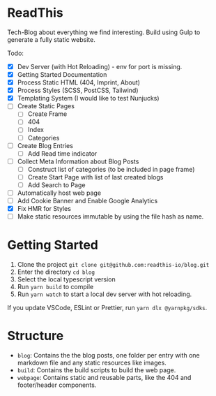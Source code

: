# ReadThis

Tech-Blog about everything we find interesting. Build using Gulp to generate a
fully static website.

Todo:

- [x] Dev Server (with Hot Reloading) - env for port is missing.
- [x] Getting Started Documentation
- [x] Process Static HTML (404, Imprint, About)
- [x] Process Styles (SCSS, PostCSS, Tailwind)
- [x] Templating System (I would like to test Nunjucks)
- [ ] Create Static Pages
  - [ ] Create Frame
  - [ ] 404
  - [ ] Index
  - [ ] Categories
- [ ] Create Blog Entries
  - [ ] Add Read time indicator
- [ ] Collect Meta Information about Blog Posts
  - [ ] Construct list of categories (to be included in page frame)
  - [ ] Create Start Page with list of last created blogs
  - [ ] Add Search to Page
- [ ] Automatically host web page
- [ ] Add Cookie Banner and Enable Google Analytics
- [x] Fix HMR for Styles
- [ ] Make static resources immutable by using the file hash as name.

# Getting Started

1. Clone the project `git clone git@github.com:readthis-io/blog.git`
1. Enter the directory `cd blog`
1. Select the local typescript version
1. Run `yarn build` to compile
1. Run `yarn watch` to start a local dev server with hot reloading.

If you update VSCode, ESLint or Prettier, run `yarn dlx @yarnpkg/sdks`.

# Structure

- `blog`: Contains the the blog posts, one folder per entry with one markdown
  file and any static resources like images.
- `build`: Contains the build scripts to build the web page.
- `webpage`: Contains static and reusable parts, like the 404 and footer/header
  components.
